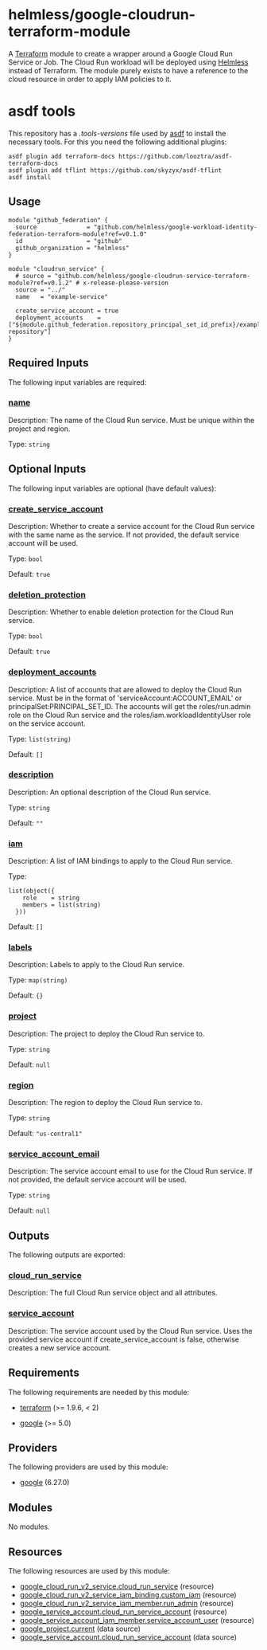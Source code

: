 # helmless/google-cloudrun-terraform-module

A [Terraform][terraform] module to create a wrapper around a Google Cloud Run Service or Job. The Cloud Run workload will be deployed using [Helmless](https://helmless.io) instead of Terraform. The module purely exists to have a reference to the cloud resource in order to apply IAM policies to it.

[goolge-cloud]: https://cloud.google.com
[terraform]: https://www.terraform.io

# asdf tools

This repository has a _.tools-versions_ file used by [asdf](https://asdf-vm.com/) to install the necessary tools. For this you need the following additional plugins:

```
asdf plugin add terraform-docs https://github.com/looztra/asdf-terraform-docs
asdf plugin add tflint https://github.com/skyzyx/asdf-tflint
asdf install
```

<!-- BEGIN_TF_DOCS -->


## Usage

```hcl
module "github_federation" {
  source              = "github.com/helmless/google-workload-identity-federation-terraform-module?ref=v0.1.0"
  id                  = "github"
  github_organization = "helmless"
}

module "cloudrun_service" {
  # source = "github.com/helmless/google-cloudrun-service-terraform-module?ref=v0.1.2" # x-release-please-version
  source = "../"
  name   = "example-service"

  create_service_account = true
  deployment_accounts    = ["${module.github_federation.repository_principal_set_id_prefix}/example-repository"]
}
```

## Required Inputs

The following input variables are required:

### <a name="input_name"></a> [name](#input\_name)

Description: The name of the Cloud Run service. Must be unique within the project and region.

Type: `string`

## Optional Inputs

The following input variables are optional (have default values):

### <a name="input_create_service_account"></a> [create\_service\_account](#input\_create\_service\_account)

Description: Whether to create a service account for the Cloud Run service with the same name as the service. If not provided, the default service account will be used.

Type: `bool`

Default: `true`

### <a name="input_deletion_protection"></a> [deletion\_protection](#input\_deletion\_protection)

Description: Whether to enable deletion protection for the Cloud Run service.

Type: `bool`

Default: `true`

### <a name="input_deployment_accounts"></a> [deployment\_accounts](#input\_deployment\_accounts)

Description: A list of accounts that are allowed to deploy the Cloud Run service. Must be in the format of 'serviceAccount:ACCOUNT\_EMAIL' or principalSet:PRINCIPAL\_SET\_ID. The accounts will get the roles/run.admin role on the Cloud Run service and the roles/iam.workloadIdentityUser role on the service account.

Type: `list(string)`

Default: `[]`

### <a name="input_description"></a> [description](#input\_description)

Description: An optional description of the Cloud Run service.

Type: `string`

Default: `""`

### <a name="input_iam"></a> [iam](#input\_iam)

Description: A list of IAM bindings to apply to the Cloud Run service.

Type:

```hcl
list(object({
    role    = string
    members = list(string)
  }))
```

Default: `[]`

### <a name="input_labels"></a> [labels](#input\_labels)

Description: Labels to apply to the Cloud Run service.

Type: `map(string)`

Default: `{}`

### <a name="input_project"></a> [project](#input\_project)

Description: The project to deploy the Cloud Run service to.

Type: `string`

Default: `null`

### <a name="input_region"></a> [region](#input\_region)

Description: The region to deploy the Cloud Run service to.

Type: `string`

Default: `"us-central1"`

### <a name="input_service_account_email"></a> [service\_account\_email](#input\_service\_account\_email)

Description: The service account email to use for the Cloud Run service. If not provided, the default service account will be used.

Type: `string`

Default: `null`

## Outputs

The following outputs are exported:

### <a name="output_cloud_run_service"></a> [cloud\_run\_service](#output\_cloud\_run\_service)

Description: The full Cloud Run service object and all attributes.

### <a name="output_service_account"></a> [service\_account](#output\_service\_account)

Description: The service account used by the Cloud Run service. Uses the provided service account if create\_service\_account is false, otherwise creates a new service account.

## Requirements

The following requirements are needed by this module:

- <a name="requirement_terraform"></a> [terraform](#requirement\_terraform) (>= 1.9.6, < 2)

- <a name="requirement_google"></a> [google](#requirement\_google) (>= 5.0)

## Providers

The following providers are used by this module:

- <a name="provider_google"></a> [google](#provider\_google) (6.27.0)

## Modules

No modules.

## Resources

The following resources are used by this module:

- [google_cloud_run_v2_service.cloud_run_service](https://registry.terraform.io/providers/hashicorp/google/latest/docs/resources/cloud_run_v2_service) (resource)
- [google_cloud_run_v2_service_iam_binding.custom_iam](https://registry.terraform.io/providers/hashicorp/google/latest/docs/resources/cloud_run_v2_service_iam_binding) (resource)
- [google_cloud_run_v2_service_iam_member.run_admin](https://registry.terraform.io/providers/hashicorp/google/latest/docs/resources/cloud_run_v2_service_iam_member) (resource)
- [google_service_account.cloud_run_service_account](https://registry.terraform.io/providers/hashicorp/google/latest/docs/resources/service_account) (resource)
- [google_service_account_iam_member.service_account_user](https://registry.terraform.io/providers/hashicorp/google/latest/docs/resources/service_account_iam_member) (resource)
- [google_project.current](https://registry.terraform.io/providers/hashicorp/google/latest/docs/data-sources/project) (data source)
- [google_service_account.cloud_run_service_account](https://registry.terraform.io/providers/hashicorp/google/latest/docs/data-sources/service_account) (data source)
<!-- END_TF_DOCS -->
